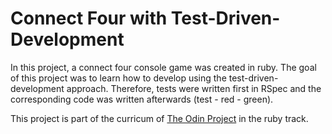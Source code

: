 # Connect Four with Test-Driven-Development

In this project, a connect four console game was created in ruby. The goal of this project was to learn how to develop using the test-driven-development approach. Therefore, tests were written first in RSpec and the corresponding code was written afterwards (test - red - green). 

This project is part of the curricum of [The Odin Project](https://www.theodinproject.com/courses/ruby-programming/lessons/testing-your-ruby-code) in the ruby track.
